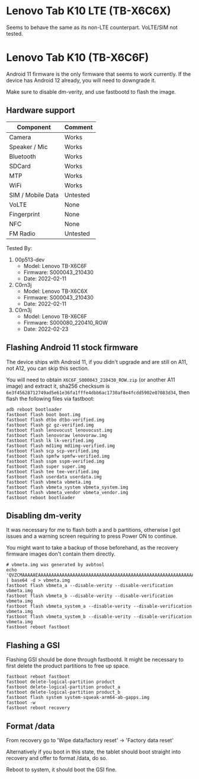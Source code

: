 # Lenovo Tab K10 LTE (TB-X6C6X)
Seems to behave the same as its non-LTE counterpart. VoLTE/SIM not tested.

# Lenovo Tab K10 (TB-X6C6F)

Android 11 firmware is the only firmware that seems to work currently. If the device has Android 12 already, you will need to downgrade it.

Make sure to disable dm-verity, and use fastbootd to flash the image.

## Hardware support

| Component                 |      Comment                                              |
|---------------------------|-----------------------------------------------------------|
| Camera                    | Works                                                     |
| Speaker / Mic             | Works                                                     |
| Bluetooth                 | Works                                                     |
| SDCard                    | Works                                                     |
| MTP                       | Works                                                     |
| WiFi                      | Works                                                     |
| SIM / Mobile Data         | Untested                                                  |
| VoLTE                     | None                                                      |
| Fingerprint               | None                                                      |
| NFC                       | None                                                      |
| FM Radio                  | Untested                                                  |


Tested By:
1. 00p513-dev
   - Model: Lenovo TB-X6C6F
   - Firmware: S000043_210430
   - Date: 2022-02-11
1. C0rn3j
   - Model: Lenovo TB-X6C6X
   - Firmware: S000043_210430
   - Date: 2022-02-11
2. C0rn3j
   - Model: Lenovo TB-X6C6F
   - Firmware: S000080_220410_ROW
   - Date: 2022-02-23


## Flashing Android 11 stock firmware

The device ships with Android 11, if you didn't upgrade and are still on A11, not A12, you can skip this section.

You will need to obtain `X6C6F_S000043_210430_ROW.zip` (or another A11 image) and extract it, sha256 checksum is `6e3f45628712749ad5e61e36fa1fffe4dbb6ac1730af8e4fcdd5902e07083d34`, then flash the following files via fastboot:
```terminal
adb reboot bootloader
fastboot flash boot boot.img
fastboot flash dtbo dtbo-verified.img
fastboot flash gz gz-verified.img
fastboot flash lenovocust lenovocust.img
fastboot flash lenovoraw lenovoraw.img
fastboot flash lk lk-verified.img
fastboot flash md1img md1img-verified.img
fastboot flash scp scp-verified.img
fastboot flash spmfw spmfw-verified.img
fastboot flash sspm sspm-verified.img
fastboot flash super super.img
fastboot flash tee tee-verified.img
fastboot flash userdata userdata.img
fastboot flash vbmeta vbmeta.img
fastboot flash vbmeta_system vbmeta_system.img
fastboot flash vbmeta_vendor vbmeta_vendor.img
fastboot reboot bootloader
```

## Disabling dm-verity
It was necessary for me to flash both a and b partitions, otherwise I got issues and a warning screen requiring to press Power ON to continue.

You might want to take a backup of those beforehand, as the recovery firmware images don't contain them directly.

```terminal
# vbmeta.img was generated by avbtool
echo 'QVZCMAAAAAEAAAAAAAAAAAAAAAAAAAAAAAAAAAAAAAAAAAAAAAAAAAAAAAAAAAAAAAAAAAAAAAAAAAAAAAAAAAAAAAAAAAAAAAAAAAAAAAAAAAAAAAAAAAAAAAAAAAAAAAAAAAAAAAAAAAAAAAAAAAAAAAAAAAAAAAAAAAAAAABhdmJ0b29sIDEuMi4wAAAAAAAAAAAAAAAAAAAAAAAAAAAAAAAAAAAAAAAAAAAAAAAAAAAAAAAAAAAAAAAAAAAAAAAAAAAAAAAAAAAAAAAAAAAAAAAAAAAAAAAAAAAAAAAAAAAAAAAAAAAAAAAAAAAAAAAAAAAAAAAAAAAAAAAAAA==' | base64 -d > vbmeta.img
fastboot flash vbmeta_a --disable-verity --disable-verification vbmeta.img
fastboot flash vbmeta_b --disable-verity --disable-verification vbmeta.img
fastboot flash vbmeta_system_a --disable-verity --disable-verification vbmeta.img
fastboot flash vbmeta_system_b --disable-verity --disable-verification vbmeta.img
fastboot reboot fastboot
```

## Flashing a GSI
Flashing GSI should be done through fastbootd. It might be necessary to first delete the product partitions to free up space.

```terminal
fastboot reboot fastboot
fastboot delete-logical-partition product
fastboot delete-logical-partition product_a
fastboot delete-logical-partition product_b
fastboot flash system system-squeak-arm64-ab-gapps.img
fastboot -w
fastboot reboot recovery
```
## Format /data

From recovery go to 'Wipe data/factory reset' -> 'Factory data reset'

Alternatively if you boot in this state, the tablet should boot straight into recovery and offer to format /data, do so.

Reboot to system, it should boot the GSI fine.
